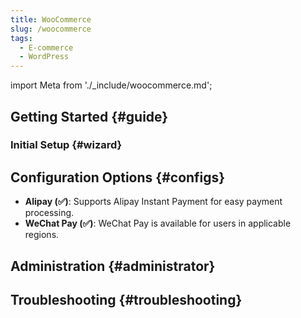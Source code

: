 ```yaml
---
title: WooCommerce
slug: /woocommerce
tags:
  - E-commerce
  - WordPress
---
```


import Meta from './\_include/woocommerce.md';

<Meta name="meta" />

## Getting Started {#guide}

### Initial Setup {#wizard}

## Configuration Options {#configs}

- **Alipay (✅)**: Supports Alipay Instant Payment for easy payment processing.
- **WeChat Pay (✅)**: WeChat Pay is available for users in applicable regions.

## Administration {#administrator}

## Troubleshooting {#troubleshooting}

